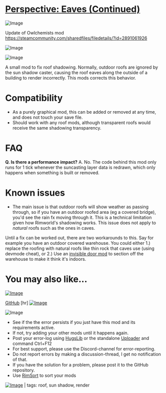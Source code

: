 # [Perspective: Eaves (Continued)]()

![Image](https://i.imgur.com/buuPQel.png)

Update of Owlchemists mod https://steamcommunity.com/sharedfiles/filedetails/?id=2891061926

![Image](https://i.imgur.com/pufA0kM.png)
	
![Image](https://i.imgur.com/Z4GOv8H.png)

A small mod to fix roof shadowing. Normally, outdoor roofs are ignored by the sun shadow caster, causing the roof eaves along the outside of a building to render incorrectly. This mods corrects this behavior.

# Compatibility



- As a purely graphical mod, this can be added or removed at any time, and does not touch your save file.
- Should work with any roof mods, although transparent roofs would receive the same shadowing transparency.



# FAQ

**Q. Is there a performance impact?**
A. No. The code behind this mod only runs for 1 tick whenever the suncasting layer data is redrawn, which only happens when something is built or removed.

# Known issues



- The main issue is that outdoor roofs will show weather as passing through, so if you have an outdoor roofed area (eg a covered bridge), you'd see the rain fx moving through it. This is a technical limitation given how Rimworld's shadowing works. This issue does not apply to *natural* roofs such as the ones in caves.

Until a fix can be worked out, there are two workarounds to this. Say for example you have an outdoor covered warehouse. You could either 1.) replace the roofing with natural roofs like thin rock that caves use (using devmode cheat), or 2.) Use an [invisible door mod](https://steamcommunity.com/sharedfiles/filedetails/?id=2556318562) to section off the warehouse to make it think it's indoors.



# You may also like...

[![Image](https://steamuserimages-a.akamaihd.net/ugc/1681520338008527894/3FA6D079D0AE784A57822390D8ED65BD8D96C81B/?imw=5000&amp;imh=5000&amp;ima=fit&amp;impolicy=Letterbox&amp;imcolor=%23000000&amp;letterbox=false)](https://steamcommunity.com/sharedfiles/filedetails/?id=2594383552)

[GitHub](https://github.com/Owlchemist/perspective-eaves)
[hr]
[![Image](https://cdn.ko-fi.com/cdn/kofi5.png?v=3)](https://ko-fi.com/H2H86L8T1)

![Image](https://i.imgur.com/PwoNOj4.png)



-  See if the the error persists if you just have this mod and its requirements active.
-  If not, try adding your other mods until it happens again.
-  Post your error-log using [HugsLib](https://steamcommunity.com/workshop/filedetails/?id=818773962) or the standalone [Uploader](https://steamcommunity.com/sharedfiles/filedetails/?id=2873415404) and command Ctrl+F12
-  For best support, please use the Discord-channel for error-reporting.
-  Do not report errors by making a discussion-thread, I get no notification of that.
-  If you have the solution for a problem, please post it to the GitHub repository.
-  Use [RimSort](https://github.com/RimSort/RimSort/releases/latest) to sort your mods

 

[![Image](https://img.shields.io/github/v/release/emipa606/PerspectiveEaves?label=latest%20version&style=plastic&color=9f1111&labelColor=black)](https://steamcommunity.com/sharedfiles/filedetails/changelog/) | tags: roof,  sun shadow,  render
